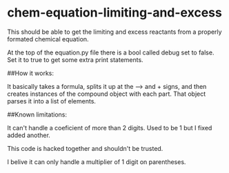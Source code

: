 # chem-equation-limiting-and-excess

This should be able to get the limiting and excess reactants from a properly formated chemical equation. 

At the top of the equation.py file there is a bool called debug set to false. Set it to true to get some extra print statements. 

##How it works:

It basically takes a formula, splits it up at the --> and + signs, and then creates instances of the compound object with each part. That object parses it into a list of elements. 

##Known limitations:

It can't handle a coeficient of more than 2 digits. Used to be 1 but I fixed added another. 

This code is hacked together and shouldn't be trusted. 

I belive it can only handle a multiplier of 1 digit on parentheses. 
